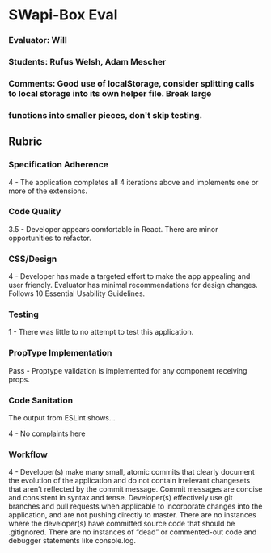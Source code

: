# SWapi-Box Eval

### Evaluator: Will
### Students: Rufus Welsh, Adam Mescher
### Comments: Good use of localStorage, consider splitting calls to local storage into its own helper file. Break large
### functions into smaller pieces, don't skip testing.

## Rubric

### Specification Adherence

4 - The application completes all 4 iterations above and implements one or more of the extensions.

### Code Quality

3.5 - Developer appears comfortable in React. There are minor opportunities to refactor.

### CSS/Design

4 - Developer has made a targeted effort to make the app appealing and user friendly. Evaluator has minimal recommendations for design changes. Follows 10 Essential Usability Guidelines.

### Testing

1 - There was little to no attempt to test this application.

### PropType Implementation

Pass - Proptype validation is implemented for any component receiving props.

### Code Sanitation

The output from ESLint shows…

4 - No complaints here

### Workflow

4 - Developer(s) make many small, atomic commits that clearly document the evolution of the application and do not contain irrelevant changesets that aren’t reflected by the commit message. Commit messages are concise and consistent in syntax and tense. Developer(s) effectively use git branches and pull requests when applicable to incorporate changes into the application, and are not pushing directly to master. There are no instances where the developer(s) have committed source code that should be .gitignored. There are no instances of “dead” or commented-out code and debugger statements like console.log.
